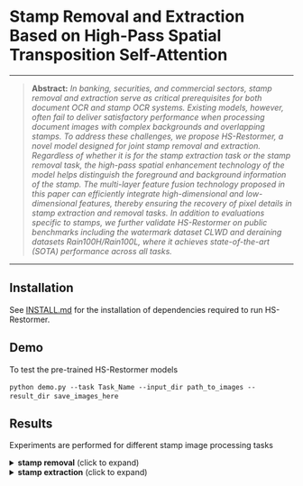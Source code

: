 
# Stamp Removal and Extraction Based on High-Pass Spatial Transposition Self-Attention

<hr />

> **Abstract:** *In banking, securities, and commercial sectors, stamp removal and extraction serve as critical prerequisites for both document OCR and stamp OCR systems. Existing models, however, often fail to deliver satisfactory performance when processing document images with complex backgrounds and overlapping stamps. To address these challenges, we propose HS-Restormer, a novel model designed for joint stamp removal and extraction. Regardless of whether it is for the stamp extraction task or the stamp removal task, the high-pass spatial enhancement technology of the model helps distinguish the foreground and background information of the stamp. The multi-layer feature fusion technology proposed in this paper can efficiently integrate high-dimensional and low-dimensional features, thereby ensuring the recovery of pixel details in stamp extraction and removal tasks. In addition to evaluations specific to stamps, we further validate HS-Restormer on public benchmarks including the watermark dataset CLWD and deraining datasets Rain100H/Rain100L, where it achieves state-of-the-art (SOTA) performance across all tasks.* 
<hr />



## Installation

See [INSTALL.md](INSTALL.md) for the installation of dependencies required to run HS-Restormer.



## Demo

To test the pre-trained HS-Restormer models
```
python demo.py --task Task_Name --input_dir path_to_images --result_dir save_images_here
```



## Results
Experiments are performed for different stamp image processing tasks

<details>
<summary><strong>stamp removal</strong> (click to expand) </summary>
  
![image](https://github.com/zwwjava/HS-Restormer/blob/main/image/stamp_removal.png)
</details>

<details>
<summary><strong>stamp extraction</strong> (click to expand) </summary>

![image](https://github.com/zwwjava/HS-Restormer/blob/main/image/stamp_extraction.png)
</details>



